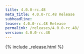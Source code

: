 ```yaml
---
title: 4.0.0-rc.48
meta_title: 4.0.0-rc.48 Release
subheadline: 
teaser: 4.0.0-rc.48 Release
permalink: /releases/4.0.0-rc.48/
version: 4.0.0-rc.48
---
```


{% include _release.html %}
